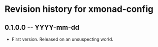 # Revision history for xmonad-config

## 0.1.0.0 -- YYYY-mm-dd

* First version. Released on an unsuspecting world.
